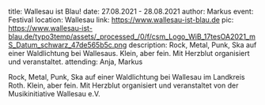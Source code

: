 title: Wallesau ist Blau!
date: 27.08.2021 - 28.08.2021
author: Markus
event: Festival
location: Wallesau
link: https://www.wallesau-ist-blau.de
pic: https://www.wallesau-ist-blau.de/typo3temp/assets/_processed_/0/f/csm_Logo_WiB_17tesOA2021_mS_Datum_schwarz_47de565b5c.png
description: Rock, Metal, Punk, Ska auf einer Waldlichtung bei Wallesaus. Klein, aber fein. Mit Herzblut organisiert und veranstaltet.
attending: Anja, Markus

Rock, Metal, Punk, Ska auf einer Waldlichtung bei Wallesau im Landkreis Roth. 
Klein, aber fein. Mit Herzblut organisiert und veranstaltet von der 
Musikinitiative Wallesau e.V.